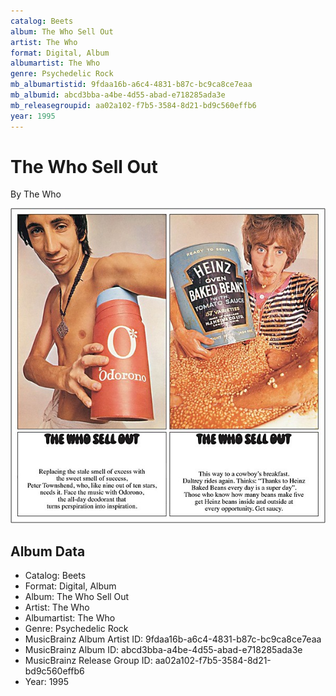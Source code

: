 ```yaml
---
catalog: Beets
album: The Who Sell Out
artist: The Who
format: Digital, Album
albumartist: The Who
genre: Psychedelic Rock
mb_albumartistid: 9fdaa16b-a6c4-4831-b87c-bc9ca8ce7eaa
mb_albumid: abcd3bba-a4be-4d55-abad-e718285ada3e
mb_releasegroupid: aa02a102-f7b5-3584-8d21-bd9c560effb6
year: 1995
---
```


# The Who Sell Out

By The Who

![](../../assets/beetscovers/The_Who-The_Who_Sell_Out.jpg)

## Album Data

- Catalog: Beets
- Format: Digital, Album
- Album: The Who Sell Out
- Artist: The Who
- Albumartist: The Who
- Genre: Psychedelic Rock
- MusicBrainz Album Artist ID: 9fdaa16b-a6c4-4831-b87c-bc9ca8ce7eaa
- MusicBrainz Album ID: abcd3bba-a4be-4d55-abad-e718285ada3e
- MusicBrainz Release Group ID: aa02a102-f7b5-3584-8d21-bd9c560effb6
- Year: 1995

